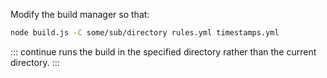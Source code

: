 Modify the build manager so that:

```sh
node build.js -C some/sub/directory rules.yml timestamps.yml
```

::: continue
runs the build in the specified directory rather than the current directory.
:::
